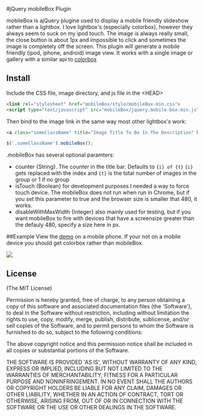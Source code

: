 #jQuery mobileBox Plugin

mobileBox is ajQuery plugine used to display a mobile 
friendly slideshow rather than a lightbox.  I love lightbox's 
(especially colorbox), however they always seem to suck on my 
ipod touch.  The image is always really small, the close button
is about 1px and impossible to click and sometimes the image 
is completely off the screen. This plugin will generate a mobile
friendly (ipod, iphone, android) image view.  It works with a 
single image or gallery with a similar api to 
[colorbox](http://www.jacklmoore.com/colorbox)

## Install
Include the CSS file, image directory, and js file in the &lt;HEAD&gt;
```html
<link rel="stylesheet" href="mobileBox/style/mobileBox-min.css">
<script type="text/javascript" src="mobileBox/jquery.mobile-box-min.js"></script>
```
Then bind to the image link in the same way most other lightbox's work:
```html
<a class="someClassName" title="Image Title To Be In The Description" href="path/to/image.jpeg">text or image</a>
```

```javascript
$('.someClassName').mobileBox();
```
.mobileBox has several optional paramters:
* counter {String}. The counter in the title bar. Defaults to `{i} of {t}`
  `{i}` gets replaced with the index and `{t}` is the total number of images
  in the group or 1 if no group
* isTouch {Boolean} for development purposes I needed a way to force touch
  device. The mobileBox does not run when run in Chrome, but if you set
  this parameter to true and the browser size is smaller that 480, it works.
* disableWithMaxWidth {Integer} also mainly used for testing, but if you
  want mobileBox to fire with devices that have a screensize greater than
  the defauly 480, specify a size here in px.

##Example
View the <a href="http://108.227.65.206/mobileBox/example/">demo</a> on a mobile 
phone. If your not on a mobile device you should get colorbox rather than mobileBox.

<img src="https://github.com/jamescharlesworth/mobileBox/raw/master/example/media/demo.png" />


## License 

(The MIT License)

Permission is hereby granted, free of charge, to any person obtaining
a copy of this software and associated documentation files (the
'Software'), to deal in the Software without restriction, including
without limitation the rights to use, copy, modify, merge, publish,
distribute, sublicense, and/or sell copies of the Software, and to
permit persons to whom the Software is furnished to do so, subject to
the following conditions:

The above copyright notice and this permission notice shall be
included in all copies or substantial portions of the Software.

THE SOFTWARE IS PROVIDED 'AS IS', WITHOUT WARRANTY OF ANY KIND,
EXPRESS OR IMPLIED, INCLUDING BUT NOT LIMITED TO THE WARRANTIES OF
MERCHANTABILITY, FITNESS FOR A PARTICULAR PURPOSE AND NONINFRINGEMENT.
IN NO EVENT SHALL THE AUTHORS OR COPYRIGHT HOLDERS BE LIABLE FOR ANY
CLAIM, DAMAGES OR OTHER LIABILITY, WHETHER IN AN ACTION OF CONTRACT,
TORT OR OTHERWISE, ARISING FROM, OUT OF OR IN CONNECTION WITH THE
SOFTWARE OR THE USE OR OTHER DEALINGS IN THE SOFTWARE.